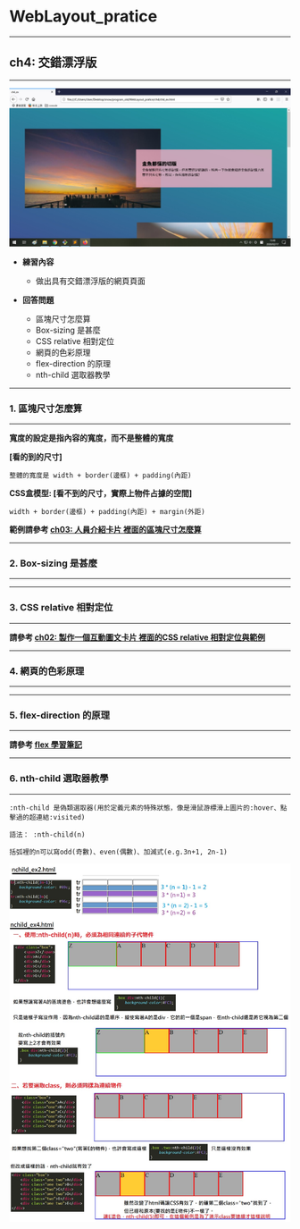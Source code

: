 # WebLayout_pratice

***
## ch4: 交錯漂浮版
***

![image](https://github.com/JohnnyOfSnow/WebLayout_pratice/blob/master/ch04/image/ch4hw.jpg)

* **練習內容**
  * 做出具有交錯漂浮版的網頁頁面

* **回答問題**
  * 區塊尺寸怎麼算
  * Box-sizing 是甚麼
  * CSS relative 相對定位
  * 網頁的色彩原理
  * flex-direction 的原理
  * nth-child 選取器教學

***
### 1. 區塊尺寸怎麼算
***

**寬度的設定是指內容的寬度，而不是整體的寬度**

**[看的到的尺寸]**

``整體的寬度是 width + border(邊框) + padding(內距)``


**CSS盒模型: [看不到的尺寸，實際上物件占據的空間]**

``width + border(邊框) + padding(內距) + margin(外距)``

**範例請參考 [ch03: 人員介紹卡片 裡面的區塊尺寸怎麼算](https://github.com/JohnnyOfSnow/WebLayout_pratice/tree/master/ch02)**

***
### 2. Box-sizing 是甚麼
***

***
### 3. CSS relative 相對定位
***

**請參考 [ch02: 製作一個互動圖文卡片 裡面的CSS relative 相對定位與範例](https://github.com/JohnnyOfSnow/WebLayout_pratice/tree/master/ch02)**

***
### 4. 網頁的色彩原理
***

***
### 5. flex-direction 的原理
***

**請參考 [flex 學習筆記](https://github.com/JohnnyOfSnow/WebLayout_pratice/tree/master/flex)**

***
### 6. nth-child 選取器教學
***

``:nth-child 是偽類選取器(用於定義元素的特殊狀態，像是滑鼠游標滑上圖片的:hover、點擊過的超連結:visited)``

``語法： :nth-child(n)``

``括弧裡的n可以寫odd(奇數)、even(偶數)、加減式(e.g.3n+1, 2n-1)``

![image](https://github.com/JohnnyOfSnow/WebLayout_pratice/blob/master/ch04/image/nth_child.jpg)